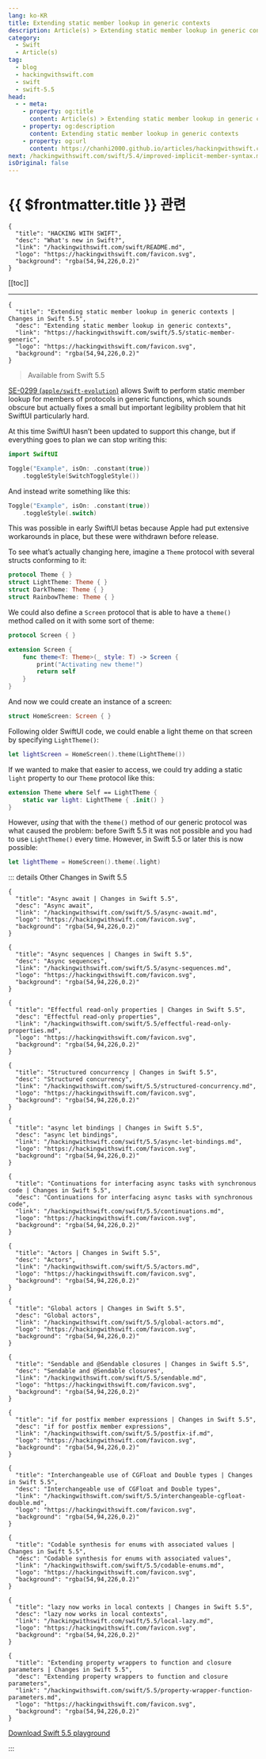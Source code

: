 ```yaml
---
lang: ko-KR
title: Extending static member lookup in generic contexts
description: Article(s) > Extending static member lookup in generic contexts
category:
  - Swift
  - Article(s)
tag: 
  - blog
  - hackingwithswift.com
  - swift
  - swift-5.5
head:
  - - meta:
    - property: og:title
      content: Article(s) > Extending static member lookup in generic contexts
    - property: og:description
      content: Extending static member lookup in generic contexts
    - property: og:url
      content: https://chanhi2000.github.io/articles/hackingwithswift.com/swift/5.5/static-member-generic.html
next: /hackingwithswift.com/swift/5.4/improved-implicit-member-syntax.md
isOriginal: false
---
```


# {{ $frontmatter.title }} 관련

```component VPCard
{
  "title": "HACKING WITH SWIFT",
  "desc": "What's new in Swift?",
  "link": "/hackingwithswift.com/swift/README.md",
  "logo": "https://hackingwithswift.com/favicon.svg",
  "background": "rgba(54,94,226,0.2)"
}
```

[[toc]]

---

```component VPCard
{
  "title": "Extending static member lookup in generic contexts | Changes in Swift 5.5",
  "desc": "Extending static member lookup in generic contexts",
  "link": "https://hackingwithswift.com/swift/5.5/static-member-generic", 
  "logo": "https://hackingwithswift.com/favicon.svg",
  "background": "rgba(54,94,226,0.2)"
}
```

> Available from Swift 5.5

[SE-0299 (<FontIcon icon="iconfont icon-github"/>`apple/swift-evolution`)](https://github.com/apple/swift-evolution/blob/main/proposals/0299-extend-generic-static-member-lookup.md) allows Swift to perform static member lookup for members of protocols in generic functions, which sounds obscure but actually fixes a small but important legibility problem that hit SwiftUI particularly hard.

At this time SwiftUI hasn’t been updated to support this change, but if everything goes to plan we can stop writing this:

```swift
import SwiftUI

Toggle("Example", isOn: .constant(true))
    .toggleStyle(SwitchToggleStyle())
```

And instead write something like this:

```swift
Toggle("Example", isOn: .constant(true))
    .toggleStyle(.switch)
```

This was possible in early SwiftUI betas because Apple had put extensive workarounds in place, but these were withdrawn before release.

To see what’s actually changing here, imagine a `Theme` protocol with several structs conforming to it:

```swift
protocol Theme { }
struct LightTheme: Theme { }
struct DarkTheme: Theme { }
struct RainbowTheme: Theme { }
```

We could also define a `Screen` protocol that is able to have a `theme()` method called on it with some sort of theme:

```swift
protocol Screen { }

extension Screen {
    func theme<T: Theme>(_ style: T) -> Screen {
        print("Activating new theme!")
        return self
    }
}
```

And now we could create an instance of a screen:

```swift
struct HomeScreen: Screen { }
```

Following older SwiftUI code, we could enable a light theme on that screen by specifying `LightTheme()`:

```swift
let lightScreen = HomeScreen().theme(LightTheme())
```

If we wanted to make that easier to access, we could try adding a static `light` property to our `Theme` protocol like this:

```swift
extension Theme where Self == LightTheme {
    static var light: LightTheme { .init() }
}
```

However, *using* that with the `theme()` method of our generic protocol was what caused the problem: before Swift 5.5 it was not possible and you had to use `LightTheme()` every time. However, in Swift 5.5 or later this is now possible:

```swift
let lightTheme = HomeScreen().theme(.light)
```

::: details Other Changes in Swift 5.5

```component VPCard
{
  "title": "Async await | Changes in Swift 5.5",
  "desc": "Async await",
  "link": "/hackingwithswift.com/swift/5.5/async-await.md",
  "logo": "https://hackingwithswift.com/favicon.svg",
  "background": "rgba(54,94,226,0.2)"
}
```

```component VPCard
{
  "title": "Async sequences | Changes in Swift 5.5",
  "desc": "Async sequences",
  "link": "/hackingwithswift.com/swift/5.5/async-sequences.md",
  "logo": "https://hackingwithswift.com/favicon.svg",
  "background": "rgba(54,94,226,0.2)"
}
```

```component VPCard
{
  "title": "Effectful read-only properties | Changes in Swift 5.5",
  "desc": "Effectful read-only properties",
  "link": "/hackingwithswift.com/swift/5.5/effectful-read-only-properties.md",
  "logo": "https://hackingwithswift.com/favicon.svg",
  "background": "rgba(54,94,226,0.2)"
}
```

```component VPCard
{
  "title": "Structured concurrency | Changes in Swift 5.5",
  "desc": "Structured concurrency",
  "link": "/hackingwithswift.com/swift/5.5/structured-concurrency.md",
  "logo": "https://hackingwithswift.com/favicon.svg",
  "background": "rgba(54,94,226,0.2)"
}
```

```component VPCard
{
  "title": "async let bindings | Changes in Swift 5.5",
  "desc": "async let bindings",
  "link": "/hackingwithswift.com/swift/5.5/async-let-bindings.md",
  "logo": "https://hackingwithswift.com/favicon.svg",
  "background": "rgba(54,94,226,0.2)"
}
```

```component VPCard
{
  "title": "Continuations for interfacing async tasks with synchronous code | Changes in Swift 5.5",
  "desc": "Continuations for interfacing async tasks with synchronous code",
  "link": "/hackingwithswift.com/swift/5.5/continuations.md",
  "logo": "https://hackingwithswift.com/favicon.svg",
  "background": "rgba(54,94,226,0.2)"
}
```

```component VPCard
{
  "title": "Actors | Changes in Swift 5.5",
  "desc": "Actors",
  "link": "/hackingwithswift.com/swift/5.5/actors.md",
  "logo": "https://hackingwithswift.com/favicon.svg",
  "background": "rgba(54,94,226,0.2)"
}
```

```component VPCard
{
  "title": "Global actors | Changes in Swift 5.5",
  "desc": "Global actors",
  "link": "/hackingwithswift.com/swift/5.5/global-actors.md",
  "logo": "https://hackingwithswift.com/favicon.svg",
  "background": "rgba(54,94,226,0.2)"
}
```

```component VPCard
{
  "title": "Sendable and @Sendable closures | Changes in Swift 5.5",
  "desc": "Sendable and @Sendable closures",
  "link": "/hackingwithswift.com/swift/5.5/sendable.md",
  "logo": "https://hackingwithswift.com/favicon.svg",
  "background": "rgba(54,94,226,0.2)"
}
```

```component VPCard
{
  "title": "if for postfix member expressions | Changes in Swift 5.5",
  "desc": "if for postfix member expressions",
  "link": "/hackingwithswift.com/swift/5.5/postfix-if.md",
  "logo": "https://hackingwithswift.com/favicon.svg",
  "background": "rgba(54,94,226,0.2)"
}
```

```component VPCard
{
  "title": "Interchangeable use of CGFloat and Double types | Changes in Swift 5.5",
  "desc": "Interchangeable use of CGFloat and Double types",
  "link": "/hackingwithswift.com/swift/5.5/interchangeable-cgfloat-double.md",
  "logo": "https://hackingwithswift.com/favicon.svg",
  "background": "rgba(54,94,226,0.2)"
}
```

```component VPCard
{
  "title": "Codable synthesis for enums with associated values | Changes in Swift 5.5",
  "desc": "Codable synthesis for enums with associated values",
  "link": "/hackingwithswift.com/swift/5.5/codable-enums.md",
  "logo": "https://hackingwithswift.com/favicon.svg",
  "background": "rgba(54,94,226,0.2)"
}
```

```component VPCard
{
  "title": "lazy now works in local contexts | Changes in Swift 5.5",
  "desc": "lazy now works in local contexts",
  "link": "/hackingwithswift.com/swift/5.5/local-lazy.md",
  "logo": "https://hackingwithswift.com/favicon.svg",
  "background": "rgba(54,94,226,0.2)"
}
```

```component VPCard
{
  "title": "Extending property wrappers to function and closure parameters | Changes in Swift 5.5",
  "desc": "Extending property wrappers to function and closure parameters",
  "link": "/hackingwithswift.com/swift/5.5/property-wrapper-function-parameters.md",
  "logo": "https://hackingwithswift.com/favicon.svg",
  "background": "rgba(54,94,226,0.2)"
}
```
<!-- 
```component VPCard
{
  "title": "Extending static member lookup in generic contexts | Changes in Swift 5.5",
  "desc": "Extending static member lookup in generic contexts",
  "link": "/hackingwithswift.com/swift/5.5/static-member-generic.md",
  "logo": "https://hackingwithswift.com/favicon.svg",
  "background": "rgba(54,94,226,0.2)"
}
```
-->
[<FontIcon icon="fas fa-file-zipper"/>Download Swift 5.5 playground](https://hackingwithswift.com/files/playgrounds/swift/playground-5-4-to-5-5.playground.zip)

:::

